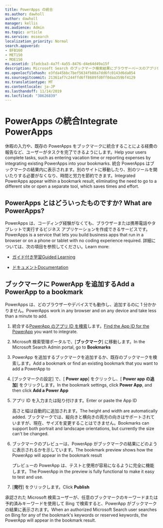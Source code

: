 ```yaml
---
title: PowerApps の統合
ms.author: dawholl
author: dawholl
manager: kellis
ms.audience: Admin
ms.topic: article
ms.service: mssearch
localization_priority: Normal
search.appverid:
- BFB160
- MET150
- MOE150
ms.assetid: 1fadcba3-4a7f-4a55-8476-d4e64d49a15f
description: Microsoft Search のブックマーク検索結果にブラウザーベースのアプリを含める
ms.openlocfilehash: e3fda45bbc7bef5634fb08a7dd6fc0143d6da054
ms.sourcegitcommit: 21361af7c244ffd6ff8689fd0ff0daa359bf4129
ms.translationtype: MT
ms.contentlocale: ja-JP
ms.lasthandoff: 11/14/2019
ms.locfileid: "38626839"
---
```

# <a name="integrate-powerapps"></a><span data-ttu-id="4c98b-103">PowerApps の統合</span><span class="sxs-lookup"><span data-stu-id="4c98b-103">Integrate PowerApps</span></span>
   
<span data-ttu-id="4c98b-104">休暇の入力や、既存の PowerApps をブックマークに統合することによる経費の報告など、ユーザーがタスクを完了できるようにします。</span><span class="sxs-lookup"><span data-stu-id="4c98b-104">Help your users complete tasks, such as entering vacation time or reporting expenses by integrating existing PowerApps into your bookmarks.</span></span> <span data-ttu-id="4c98b-105">統合 PowerApps はブックマークの結果内に表示されます。別のサイトに移動したり、別のツールを開いたりする必要がなくなり、時間と労力を節約できます。</span><span class="sxs-lookup"><span data-stu-id="4c98b-105">Integrated PowerApps appear within a bookmark result, eliminating the need to go to a different site or open a separate tool, which saves times and effort.</span></span>
  
## <a name="what-are-powerapps"></a><span data-ttu-id="4c98b-106">PowerApps とはどういったものですか? </span><span class="sxs-lookup"><span data-stu-id="4c98b-106">What are PowerApps?</span></span>

<span data-ttu-id="4c98b-107">PowerApps は、コーディング経験がなくても、ブラウザーまたは携帯電話やタブレットで実行するビジネス アプリケーションを作成できるサービスです。</span><span class="sxs-lookup"><span data-stu-id="4c98b-107">PowerApps is a service that lets you build business apps that run in a browser or on a phone or tablet with no coding experience required.</span></span> <span data-ttu-id="4c98b-108">詳細については、次の項目を参照してください。</span><span class="sxs-lookup"><span data-stu-id="4c98b-108">Learn more:</span></span>
  
- [<span data-ttu-id="4c98b-109">ガイド付き学習</span><span class="sxs-lookup"><span data-stu-id="4c98b-109">Guided Learning</span></span>](https://docs.microsoft.com/learn/browse/?products=powerapps)
    
- [<span data-ttu-id="4c98b-110">ドキュメント</span><span class="sxs-lookup"><span data-stu-id="4c98b-110">Documentation</span></span>](https://docs.microsoft.com/powerapps/)
    
## <a name="add-a-powerapp-to-a-bookmark"></a><span data-ttu-id="4c98b-111">ブックマークに PowerApp を追加する</span><span class="sxs-lookup"><span data-stu-id="4c98b-111">Add a PowerApp to a bookmark</span></span>

<span data-ttu-id="4c98b-112">PowerApps は、どのブラウザーやデバイスでも動作し、追加するのに 1 分かかりません。</span><span class="sxs-lookup"><span data-stu-id="4c98b-112">PowerApps work in any browser and on any device and take less than a minute to add.</span></span>
  
1. <span data-ttu-id="4c98b-113">統合する[PowerApp のアプリ ID を検索](https://docs.microsoft.com/powerapps/maker/canvas-apps/get-sessionid#get-an-app-id)します。</span><span class="sxs-lookup"><span data-stu-id="4c98b-113">[Find the App ID for the PowerApp](https://docs.microsoft.com/powerapps/maker/canvas-apps/get-sessionid#get-an-app-id) you want to integrate.</span></span>
    
2. <span data-ttu-id="4c98b-114">Microsoft 検索管理ポータルで、[**ブックマーク**] に移動します。</span><span class="sxs-lookup"><span data-stu-id="4c98b-114">In the Microsoft Search Admin portal, go to **Bookmarks**</span></span>
    
3. <span data-ttu-id="4c98b-115">PowerApp を追加するブックマークを追加するか、既存のブックマークを検索します。</span><span class="sxs-lookup"><span data-stu-id="4c98b-115">Add a bookmark or find an existing bookmark that you want to add a PowerApp to</span></span>
    
4. <span data-ttu-id="4c98b-116">[ブックマークの設定] で、[ **Power app**] をクリックし、[ **Power app の追加**] をクリックします。</span><span class="sxs-lookup"><span data-stu-id="4c98b-116">In the bookmark settings, click **Power App**, and then click **Add a Power App**</span></span>
    
5. <span data-ttu-id="4c98b-117">アプリ ID を入力または貼り付けます。</span><span class="sxs-lookup"><span data-stu-id="4c98b-117">Enter or paste the App ID</span></span>
    
    <span data-ttu-id="4c98b-118">高さと幅は自動的に追加されます。</span><span class="sxs-lookup"><span data-stu-id="4c98b-118">The height and width are automatically added.</span></span> <span data-ttu-id="4c98b-119">ブックマークでは、縦向きと横向きの両方の向きはサポートされていますが、現在、サイズを変更することはできません。</span><span class="sxs-lookup"><span data-stu-id="4c98b-119">Bookmarks can support both portrait and landscape orientations, but currently the size can't be changed.</span></span>
    
6. <span data-ttu-id="4c98b-120">ブックマークのプレビューは、PowerApp がブックマークの結果にどのように表示されるかを示しています。</span><span class="sxs-lookup"><span data-stu-id="4c98b-120">The bookmark preview shows how the PowerApp will appear in the bookmark result</span></span>
    
    <span data-ttu-id="4c98b-121">プレビューの PowerApp は、テストと使用が容易になるように完全に機能します。</span><span class="sxs-lookup"><span data-stu-id="4c98b-121">The PowerApp in the preview is fully functional to make it easy to test and use.</span></span>
    
7. <span data-ttu-id="4c98b-122">[**発行**] をクリックします。</span><span class="sxs-lookup"><span data-stu-id="4c98b-122">Click **Publish**</span></span>
    
<span data-ttu-id="4c98b-123">承認された Microsoft 検索ユーザーが、任意のブックマークのキーワードまたは予約済みキーワードを使用して Bing で検索すると、PowerApp がブックマークの結果に表示されます。</span><span class="sxs-lookup"><span data-stu-id="4c98b-123">When an authorized Microsoft Search user searches on Bing for any of the bookmark's keywords or reserved keywords, the PowerApp will appear in the bookmark result.</span></span>
